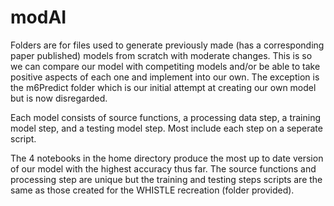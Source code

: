 # modAI
Folders are for files used to generate previously made (has a corresponding paper published) models from scratch with moderate changes.  This is so we can compare our model with competiting models and/or be able to take positive aspects of each one and implement into our own.  The exception is the m6Predict folder which is our initial attempt at creating our own model but is now disregarded.

Each model consists of source functions, a processing data step, a training model step, and a testing model step.  Most include each step on a seperate script.  

The 4 notebooks in the home directory produce the most up to date version of our model with the highest accuracy thus far.  The source functions and processing step are unique but the training and testing steps scripts are the same as those created for the WHISTLE recreation (folder provided).   
